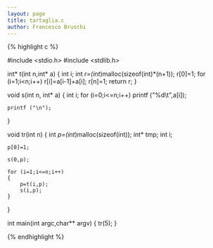 ```yaml
---
layout: page
title: tartaglia.c
author: Francesco Bruschi
---
```


{% highlight c %}

#include <stdio.h>
#include <stdlib.h>

int* t(int n,int* a)
{
	int i;
	int *r=(int*)malloc(sizeof(int)*(n+1));
	r[0]=1;
	for (i=1;i<n;i++)
		r[i]=a[i-1]+a[i];
	r[n]=1;
	return r;
}

void s(int n, int* a)
{
	int i;
	for (i=0;i<=n;i++)
		printf ("%d\t",a[i]);
	
	printf ("\n");
}

void tr(int n)
{
	int *p=(int*)malloc(sizeof(int));
	int* tmp;
	int i;
	
	p[0]=1;
	
	s(0,p);
	
	for (i=1;i<=n;i++)
	{
		p=t(i,p);
		s(i,p);
	}
}

int main(int argc,char** argv)
{
	tr(5);
}
		
		

{% endhighlight %}
